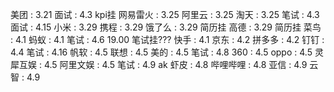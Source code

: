 
美团 : 3.21 面试 : 4.3 kpi挂
网易雷火 : 3.25
阿里云 : 3.25
淘天 : 3.25 笔试 : 4.3 面试 : 4.15
小米 : 3.29
携程 : 3.29
饿了么 : 3.29 简历挂
高德 : 3.29 简历挂
菜鸟 : 4.1
蚂蚁 : 4.1 笔试 : 4.6 19.00 笔试挂???
快手 : 4.1
京东 : 4.2
拼多多 : 4.2
钉钉 : 4.4 笔试 : 4.16
帆软 : 4.5
联想 : 4.5
美的 : 4.5 笔试 : 4.8
360 : 4.5
oppo : 4.5
灵犀互娱 : 4.5
阿里文娱 : 4.5 笔试 : 4.9 ak
虾皮 : 4.8
哔哩哔哩 : 4.8
亚信 : 4.9
云智 : 4.9












